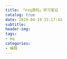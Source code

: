 ```yaml
---
title: 「nsq源码」学习笔记
catalog: true
date: 2019-04-19 15:17:43
subtitle:
header-img:
tags:
- mq
categories:
- 编程
---
```

